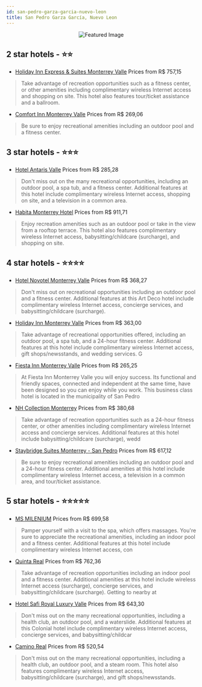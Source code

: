 ```yaml
---
id: san-pedro-garza-garcia-nuevo-leon
title: San Pedro Garza García, Nuevo Leon
---
```


<center><img src="https://i.travelapi.com/hotels/1000000/860000/851700/851615/ba0131e2_z.jpg" alt="Featured Image" /></center>


##  2 star hotels - ⭐️⭐️

-    [Holiday Inn Express & Suites Monterrey Valle](https://us.hurb.com/hotels/san-pedro-garza-garcia/holiday-inn-express-suites-monterrey-valle-JNP-JP483539?cmp=18055) Prices from R$ 757,15
   > Take advantage of recreation opportunities such as a fitness center, or other amenities including complimentary wireless Internet access and shopping on site. This hotel also features tour/ticket assistance and a ballroom.
-    [Comfort Inn Monterrey Valle](https://us.hurb.com/hotels/san-pedro-garza-garcia/comfort-inn-monterrey-valle-JNP-JP081980?cmp=18055) Prices from R$ 269,06
   > Be sure to enjoy recreational amenities including an outdoor pool and a fitness center.

##  3 star hotels - ⭐️⭐️⭐️

-    [Hotel Antaris Valle](https://us.hurb.com/hotels/san-pedro-garza-garcia/hotel-antaris-valle-JNP-JP038164?cmp=18055) Prices from R$ 285,28
   > Don't miss out on the many recreational opportunities, including an outdoor pool, a spa tub, and a fitness center. Additional features at this hotel include complimentary wireless Internet access, shopping on site, and a television in a common area.
-    [Habita Monterrey Hotel](https://us.hurb.com/hotels/san-pedro-garza-garcia/habita-monterrey-hotel-JNP-JP744312?cmp=18055) Prices from R$ 911,71
   > Enjoy recreation amenities such as an outdoor pool or take in the view from a rooftop terrace. This hotel also features complimentary wireless Internet access, babysitting/childcare (surcharge), and shopping on site.

##  4 star hotels - ⭐️⭐️⭐️⭐️

-    [Hotel Novotel Monterrey Valle](https://us.hurb.com/hotels/san-pedro-garza-garcia/hotel-novotel-monterrey-valle-JNP-JP067916?cmp=18055) Prices from R$ 368,27
   > Don't miss out on recreational opportunities including an outdoor pool and a fitness center. Additional features at this Art Deco hotel include complimentary wireless Internet access, concierge services, and babysitting/childcare (surcharge).
-    [Holiday Inn Monterrey Valle](https://us.hurb.com/hotels/san-pedro-garza-garcia/holiday-inn-monterrey-valle-JNP-JP815484?cmp=18055) Prices from R$ 363,00
   > Take advantage of recreational opportunities offered, including an outdoor pool, a spa tub, and a 24-hour fitness center. Additional features at this hotel include complimentary wireless Internet access, gift shops/newsstands, and wedding services. G
-    [Fiesta Inn Monterrey Valle](https://us.hurb.com/hotels/san-pedro-garza-garcia/fiesta-inn-monterrey-valle-OMN-7908?cmp=18055) Prices from R$ 265,25
   > At Fiesta Inn Monterrey Valle you will enjoy success. Its functional and friendly spaces, connected and independent at the same time, have been designed so you can enjoy while you work. This business class hotel is located in the municipality of San Pedro
-    [NH Collection Monterrey](https://us.hurb.com/hotels/san-pedro-garza-garcia/nh-collection-monterrey-JNP-JP455504?cmp=18055) Prices from R$ 380,68
   > Take advantage of recreation opportunities such as a 24-hour fitness center, or other amenities including complimentary wireless Internet access and concierge services. Additional features at this hotel include babysitting/childcare (surcharge), wedd
-    [Staybridge Suites Monterrey - San Pedro](https://us.hurb.com/hotels/san-pedro-garza-garcia/staybridge-suites-monterrey-san-pedro-JNP-JP731751?cmp=18055) Prices from R$ 617,12
   > Be sure to enjoy recreational amenities including an outdoor pool and a 24-hour fitness center. Additional amenities at this hotel include complimentary wireless Internet access, a television in a common area, and tour/ticket assistance.

##  5 star hotels - ⭐️⭐️⭐️⭐️⭐️

-    [MS MILENIUM](https://us.hurb.com/hotels/san-pedro-garza-garcia/ms-milenium-JNP-JP048999?cmp=18055) Prices from R$ 699,58
   > Pamper yourself with a visit to the spa, which offers massages. You're sure to appreciate the recreational amenities, including an indoor pool and a fitness center. Additional features at this hotel include complimentary wireless Internet access, con
-    [Quinta Real](https://us.hurb.com/hotels/san-pedro-garza-garcia/quinta-real-JNP-JP439066?cmp=18055) Prices from R$ 762,36
   > Take advantage of recreation opportunities including an indoor pool and a fitness center. Additional amenities at this hotel include wireless Internet access (surcharge), concierge services, and babysitting/childcare (surcharge). Getting to nearby at
-    [Hotel Safi Royal Luxury Valle](https://us.hurb.com/hotels/san-pedro-garza-garcia/hotel-safi-royal-luxury-valle-JNP-JP321008?cmp=18055) Prices from R$ 643,30
   > Don't miss out on the many recreational opportunities, including a health club, an outdoor pool, and a waterslide. Additional features at this Colonial hotel include complimentary wireless Internet access, concierge services, and babysitting/childcar
-    [Camino Real](https://us.hurb.com/hotels/san-pedro-garza-garcia/camino-real-JNP-JP038193?cmp=18055) Prices from R$ 520,54
   > Don't miss out on the many recreational opportunities, including a health club, an outdoor pool, and a steam room. This hotel also features complimentary wireless Internet access, babysitting/childcare (surcharge), and gift shops/newsstands.
